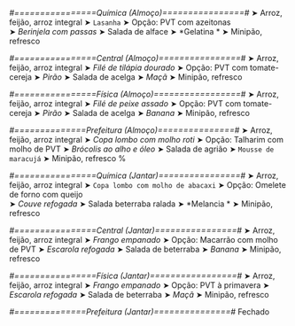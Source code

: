 
*#================Química (Almoço)================#*
➤ Arroz, feijão, arroz integral
➤ `Lasanha`
➤ Opção: PVT com azeitonas   
➤ *Berinjela com passas*
➤ Salada de alface 
➤ *Gelatina *
➤ Minipão, refresco

*#================Central (Almoço)================#*
➤ Arroz, feijão, arroz integral
➤ *Filé de tilápia dourado*
➤ Opção: PVT com tomate-cereja
➤ *Pirão*
➤ Salada de acelga
➤ *Maçã*
➤ Minipão, refresco

*#================Física (Almoço)=================#*
➤ Arroz, feijão, arroz integral
➤ *Filé de peixe assado*
➤ Opção: PVT com tomate-cereja
➤ *Pirão*
➤ Salada de acelga
➤ *Banana*
➤ Minipão, refresco

*#==============Prefeitura (Almoço)===============#*
➤ Arroz, feijão, arroz integral
➤ *Copa lombo com molho roti*
➤ Opção: Talharim com molho de PVT
➤ *Brócolis ao alho e óleo*
➤ Salada de agrião
➤ `Mousse de maracujá`
➤ Minipão, refresco
%

*#================Química (Jantar)================#*
➤ Arroz, feijão, arroz integral
➤ `Copa lombo com molho de abacaxi`
➤ Opção: Omelete de forno com queijo  
➤ *Couve refogada*
➤ Salada beterraba ralada 
➤ *Melancia *
➤ Minipão, refresco

*#================Central (Jantar)================#*
➤ Arroz, feijão, arroz integral
➤ *Frango empanado*
➤ Opção: Macarrão com molho de PVT
➤ *Escarola refogada*
➤ Salada de beterraba
➤ *Banana*
➤ Minipão, refresco

*#================Física (Jantar)=================#*
➤ Arroz, feijão, arroz integral
➤ *Frango empanado*
➤ Opção: PVT à primavera
➤ *Escarola refogada*
➤ Salada de beterraba
➤ *Maçã*
➤ Minipão, refresco

*#==============Prefeitura (Jantar)===============#*
Fechado
